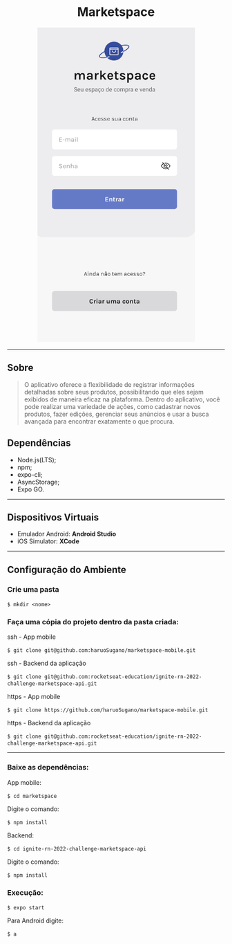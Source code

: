 <center>

# Marketspace

![markespace](./assets/readme/exemplo01.png)

---

</center>

## Sobre

> O aplicativo oferece a flexibilidade de registrar informações detalhadas sobre seus produtos, possibilitando que eles sejam exibidos de maneira eficaz na plataforma. Dentro do aplicativo, você pode realizar uma variedade de ações, como cadastrar novos produtos, fazer edições, gerenciar seus anúncios e usar a busca avançada para encontrar exatamente o que procura.

## Dependências

- Node.js(LTS);
- npm;
- expo-cli;
- AsyncStorage;
- Expo GO.

---

## Dispositivos Virtuais

- Emulador Android: **Android Studio**
- iOS Simulator: **XCode**

---
## Configuração do Ambiente

### Crie uma pasta

~~~
$ mkdir <nome>
~~~

### Faça uma cópia do projeto dentro da pasta criada:

ssh - App mobile
~~~
$ git clone git@github.com:haruoSugano/marketspace-mobile.git
~~~

ssh - Backend da aplicação
~~~
$ git clone git@github.com:rocketseat-education/ignite-rn-2022-challenge-marketspace-api.git
~~~

https - App mobile
~~~
$ git clone https://github.com/haruoSugano/marketspace-mobile.git
~~~

https - Backend da aplicação
~~~
$ git clone git@github.com:rocketseat-education/ignite-rn-2022-challenge-marketspace-api.git
~~~

---

### Baixe as dependências:

App mobile:

~~~
$ cd marketspace
~~~

Digite o comando:
~~~
$ npm install
~~~

Backend:

~~~
$ cd ignite-rn-2022-challenge-marketspace-api
~~~

Digite o comando:
~~~
$ npm install
~~~

### Execução:

~~~
$ expo start
~~~ 

Para Android digite:
~~~
$ a
~~~